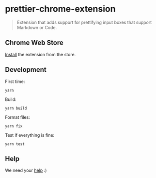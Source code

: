 # prettier-chrome-extension

> Extension that adds support for prettifying input boxes that support Markdown or Code.

## Chrome Web Store

[Install](https://chrome.google.com/webstore/detail/prettier/fbcfnmplppajblbmdehballiekfgdkhp) the extension from the store.

## Development

First time:

```
yarn
```

Build:

```
yarn build
```

Format files:

```
yarn fix
```

Test if everything is fine:

```
yarn test
```

## Help

We need your [help](https://github.com/prettier/prettier-chrome-extension/issues) :)
